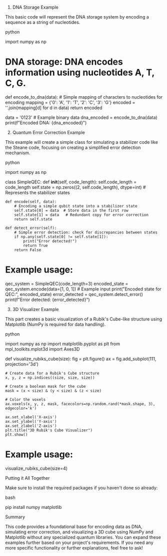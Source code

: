 1. DNA Storage Example

This basic code will represent the DNA storage system by encoding a sequence as a string of nucleotides.

python

import numpy as np

# DNA storage: DNA encodes information using nucleotides A, T, C, G.
def encode_to_dna(data):
    # Simple mapping of characters to nucleotides for encoding
    mapping = {'0': 'A', '1': 'T', '2': 'C', '3': 'G'}
    encoded = ''.join(mapping[d] for d in data)
    return encoded

data = '0123'  # Example binary data
dna_encoded = encode_to_dna(data)
print(f"Encoded DNA: {dna_encoded}")

2. Quantum Error Correction Example

This example will create a simple class for simulating a stabilizer code like the Steane code, focusing on creating a simplified error detection mechanism.

python

import numpy as np

class SimpleQEC:
    def __init__(self, code_length):
        self.code_length = code_length
        self.state = np.zeros((2, self.code_length), dtype=int)  # Represents the stabilizer states

    def encode(self, data):
        # Encoding a simple qubit state into a stabilizer state
        self.state[0] = data  # Store data in the first row
        self.state[1] = data   # Redundant copy for error correction
        return self.state

    def detect_error(self):
        # Simple error detection: check for discrepancies between states
        if np.any(self.state[0] != self.state[1]):
            print("Error detected!")
            return True
        return False

# Example usage:
qec_system = SimpleQEC(code_length=3)
encoded_state = qec_system.encode(data=[1, 0, 1])  # Example input
print("Encoded state for QEC:", encoded_state)
error_detected = qec_system.detect_error()
print(f"Error detected: {error_detected}")

3. 3D Visualizer Example

This part creates a basic visualization of a Rubik's Cube-like structure using Matplotlib (NumPy is required for data handling).

python

import numpy as np
import matplotlib.pyplot as plt
from mpl_toolkits.mplot3d import Axes3D

def visualize_rubiks_cube(size):
    fig = plt.figure()
    ax = fig.add_subplot(111, projection='3d')

    # Create data for a Rubik's Cube structure
    x, y, z = np.indices((size, size, size))

    # Create a boolean mask for the cube
    mask = (x < size) & (y < size) & (z < size)

    # Color the voxels
    ax.voxels(x, y, z, mask, facecolors=np.random.rand(*mask.shape, 3), edgecolor='k')

    ax.set_xlabel('X-axis')
    ax.set_ylabel('Y-axis')
    ax.set_zlabel('Z-axis')
    plt.title("3D Rubik's Cube Visualizer")
    plt.show()

# Example usage:
visualize_rubiks_cube(size=4)

Putting it All Together

Make sure to install the required packages if you haven't done so already:

bash

pip install numpy matplotlib

Summary

This code provides a foundational base for encoding data as DNA, simulating error correction, and visualizing a 3D cube using NumPy and Matplotlib without any specialized quantum libraries. You can expand these examples further based on your project's requirements. If you need any more specific functionality or further explanations, feel free to ask!
